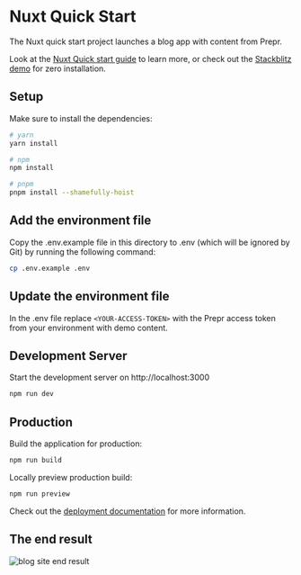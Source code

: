 # Nuxt Quick Start
The Nuxt quick start project launches a blog app with content from Prepr. 

Look at the [Nuxt Quick start guide](https://docs.prepr.io/connecting-front-end-apps/nuxt-quick-start-guide) to learn more, or check out the [Stackblitz demo](https://stackblitz.com/edit/nuxt-quick-start) for zero installation.

## Setup

Make sure to install the dependencies:

```bash
# yarn
yarn install

# npm
npm install

# pnpm
pnpm install --shamefully-hoist
```

## Add the environment file 
Copy the .env.example file in this directory to .env (which will be ignored by Git) by running the following command: 
```bash
cp .env.example .env
```

## Update the environment file
In the .env file replace `<YOUR-ACCESS-TOKEN>` with the Prepr access token from your environment with demo content.

## Development Server

Start the development server on http://localhost:3000

```bash
npm run dev
```

## Production

Build the application for production:

```bash
npm run build
```

Locally preview production build:

```bash
npm run preview
```

Check out the [deployment documentation](https://nuxt.com/docs/getting-started/deployment) for more information.

## The end result

![blog site end result](https://assets-site.prepr.io//5oz8w28ybxje-screenshot-2023-05-10-at-111353.png)
